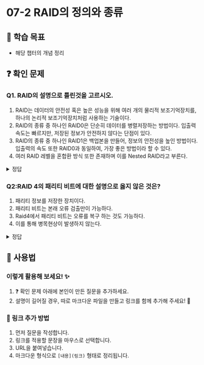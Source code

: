 # 07-2 RAID의 정의와 종류

## 📌 학습 목표
- 해당 챕터의 개념 정리

## ❓ 확인 문제

### Q1. RAID의 설명으로 틀린것을 고르시오.

1. RAID는 데이터의 안전성 혹은 높은 성능을 위해 여러 개의 물리적 보조기억장치를, 하나의 논리적 보조기억장치처럼 사용하는 기술이다.
2. RAID의 종류 중 하나인 RAID0은 단순히 데이터를 병렬저장하는 방법이다. 입출력 속도는 빠르지만, 저장된 정보가 안전하지 않다는 단점이 있다.
3. RAID의 종류 중 하나인 RAID1은 백업본을 만들어, 정보의 안전성을 높인 방법이다. 입출력의 속도 또한 RAID0과 동일하여, 가장 좋은 방법이라 할 수 있다.
4. 여러 RAID 레벨을 혼합환 방식 또한 존재하며 이를 Nested RAID라고 부른다.

<details>
<summary>정답</summary>

##### 3. RAID의 종류 중 하나인 RAID1은 백업본을 만들어, 정보의 안전성을 높인 방법이다. 입출력의 속도 또한 RAID0과 동일하여, 가장 좋은 방법이라 할 수 있다.

**[해설]**

- 백업본을 이용하여 정보의 안전성을 높인 것은 사실이다. 하지만, 데이터를 쓸 때 원본과 복사본 두 군데에 쓰기 때문에 속도 측면에서는 RAID0보다 느리다. 또한, 완전한 복사본을 만들기 때문에, 실질적으로 저장 가능한 데이터는 RAID0을 쓸 때의 1/2배라고 할 수 있다.

</details>


### Q2:RAID 4의 패리티 비트에 대한 설명으로 옳지 않은 것은?


1. 패리티 정보를 저장한 장치이다.
2. 패리티 비트는 본래 오류 검출만이 가능하다.
3. Raid4에서 패리티 비트는 오류를 복구 하는 것도 가능하다.  
4. 이를 통해 병목현상이 발생하지 않는다.



<details>
<summary>정답</summary>

### 4. 이를 통해 병목현상이 발생하지 않는다.

- Raid4에서는 새로운 데이터가 저장될때마다 패리티를 저장하는 디스크에도 데이터를 쓰게 되므로 병목현상이 발생한다.

- 이를 보완하기 위해 패리티 정보를 분산하여 저장하는 방식이 Raid5이다.


</details>

## 📝 사용법  
### 이렇게 활용해 보세요! ✨  
1. ❓ 확인 문제 아래에 본인이 만든 질문을 추가하세요.  
2. 설명이 길어질 경우, 따로 마크다운 파일을 만들고 링크를 함께 추가해 주세요! 🔗  

### 🔗 링크 추가 방법  
1. 먼저 질문을 작성합니다.  
2. 링크를 적용할 문장을 마우스로 선택합니다.  
3. URL을 붙여넣습니다.  
4. 마크다운 형식으로 `[내용](링크)` 형태로 정리됩니다.  
